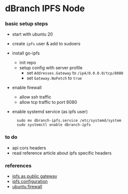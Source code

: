# dBranch IPFS Node
### basic setup steps
* start with ubuntu 20
* create `ipfs` user & add to sudoers
* install go-ipfs
    - init repo
    - setup config with server profile
        - set `Addresses.Gateway` to `/ip4/0.0.0.0/tcp/8080`
        - set `Gateway.NoFetch` to `true`
* enable firewall
    - allow ssh traffic
    - allow tcp traffic to port 8080
* enable systemd service (as ipfs user)
    
        sudo mv dbranch-ipfs.service /etc/systemd/system
        sudo systemctl enable dbranch-ipfs

### to do
* api cors headers
* read reference article about ipfs specific headers

### references

* [ipfs as public gateway](https://rossbulat.medium.com/introduction-to-ipfs-set-up-nodes-on-your-network-with-http-gateways-10e21ea689a4)
* [ipfs configuration](ipns://docs.ipfs.io/how-to/configure-node/)
* [ubuntu firewall](https://www.howtogeek.com/115116/how-to-configure-ubuntus-built-in-firewall/)
